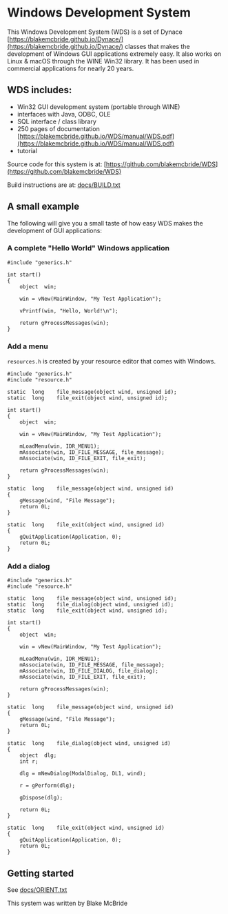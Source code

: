 
# Windows Development System

This Windows Development System (WDS) is a set of Dynace
[https://blakemcbride.github.io/Dynace/](https://blakemcbride.github.io/Dynace/) classes that makes the
development of Windows GUI applications extremely easy.  It also works
on Linux & macOS through the WINE Win32 library.  It has been used in
commercial applications for nearly 20 years.

## WDS includes:

* Win32 GUI development system (portable through WINE)
* interfaces with Java, ODBC, OLE
* SQL interface / class library
* 250 pages of documentation  [https://blakemcbride.github.io/WDS/manual/WDS.pdf](https://blakemcbride.github.io/WDS/manual/WDS.pdf)
* tutorial

Source code for this system is at:  [https://github.com/blakemcbride/WDS](https://github.com/blakemcbride/WDS)

Build instructions are at:  [docs/BUILD.txt](https://github.com/blakemcbride/WDS/blob/main/docs/BUILD.txt)



## A small example

The following will give you a small taste of how easy WDS makes the
development of GUI applications:

### A complete "Hello World" Windows application

```
#include "generics.h"

int	start()
{
	object	win;

	win = vNew(MainWindow, "My Test Application");

	vPrintf(win, "Hello, World!\n");

	return gProcessMessages(win);
}
```
### Add a menu

`resources.h` is created by your resource editor that comes with Windows.

```
#include "generics.h"
#include "resource.h"

static	long	file_message(object wind, unsigned id);
static	long	file_exit(object wind, unsigned id);

int	start()
{
	object	win;

	win = vNew(MainWindow, "My Test Application");

	mLoadMenu(win, IDR_MENU1);
	mAssociate(win, ID_FILE_MESSAGE, file_message);
	mAssociate(win, ID_FILE_EXIT, file_exit);

	return gProcessMessages(win);
}

static	long	file_message(object wind, unsigned id)
{
	gMessage(wind, "File Message");
	return 0L;
}

static	long	file_exit(object wind, unsigned id)
{
	gQuitApplication(Application, 0);
	return 0L;
}
```
### Add a dialog
```
#include "generics.h"
#include "resource.h"

static	long	file_message(object wind, unsigned id);
static	long	file_dialog(object wind, unsigned id);
static	long	file_exit(object wind, unsigned id);

int	start()
{
	object	win;

	win = vNew(MainWindow, "My Test Application");

	mLoadMenu(win, IDR_MENU1);
	mAssociate(win, ID_FILE_MESSAGE, file_message);
	mAssociate(win, ID_FILE_DIALOG, file_dialog);
	mAssociate(win, ID_FILE_EXIT, file_exit);

	return gProcessMessages(win);
}

static	long	file_message(object wind, unsigned id)
{
	gMessage(wind, "File Message");
	return 0L;
}

static	long	file_dialog(object wind, unsigned id)
{
	object	dlg;
	int	r;
	
	dlg = mNewDialog(ModalDialog, DL1, wind);

	r = gPerform(dlg);

	gDispose(dlg);

	return 0L;
}

static	long	file_exit(object wind, unsigned id)
{
	gQuitApplication(Application, 0);
	return 0L;
}
```

## Getting started

See [docs/ORIENT.txt](https://github.com/blakemcbride/WDS/blob/main/docs/ORIENT.txt)

This system was written by Blake McBride


